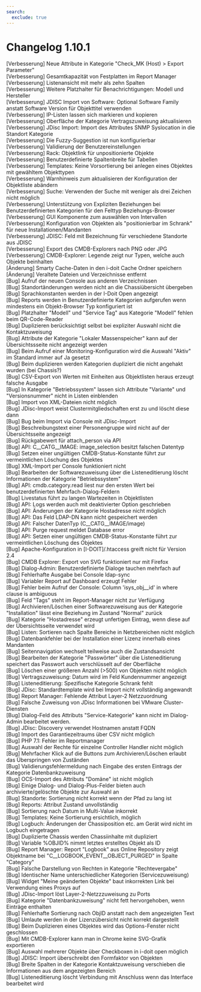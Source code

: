 ```yaml
---
search:
  exclude: true
---
```

# Changelog 1.10.1
<!-- cSpell:disable -->
<!-- markdownlint-disable MD052 -->
[Verbesserung]  Neue Attribute in Kategorie "Check_MK (Host) > Export Parameter"  <br>
[Verbesserung]  Gesamtkapazität von Festplatten im Report Manager  <br>
[Verbesserung]  Listenansicht mit mehr als zehn Spalten  <br>
[Verbesserung]  Weitere Platzhalter für Benachrichtigungen: Modell und Hersteller  <br>
[Verbesserung]  JDISC Import von Software: Optional Software Family anstatt Software Version für Objekttitel verwenden  <br>
[Verbesserung]  IP-Listen lassen sich markieren und kopieren  <br>
[Verbesserung]  Oberfläche der Kategorie Vertragszuweisung aktualisieren  <br>
[Verbesserung]  JDisc Import: Import des Attributes SNMP Syslocation in die Standort Kategorie  <br>
[Verbesserung]  Die Fuzzy-Suggestion ist nun konfigurierbar  <br>
[Verbesserung]  Validierung der Benutzereinstellungen  <br>
[Verbesserung]  Rack: Objektlink für unpositionierte Objekte  <br>
[Verbesserung]  Benutzerdefinierte Spaltenbreite für Tabellen  <br>
[Verbesserung]  Templates: Keine Vorsortierung bei anlegen eines Objektes mit gewähltem Objekttypen  <br>
[Verbesserung]  Warnhinweis zum aktualisieren der Konfiguration der Objektliste abändern  <br>
[Verbesserung]  Suche: Verwenden der Suche mit weniger als drei Zeichen nicht möglich  <br>
[Verbesserung]  Unterstützung von Expliziten Beziehungen bei Benutzerdefinierten Kategorien für den Felttyp Beziehungs-Browser  <br>
[Verbesserung]  GUI Komponente zum auswählen von Intervallen  <br>
[Verbesserung]  Konfiguration von Objekten als "positionierbar im Schrank" für neue Installationen/Mandanten  <br>
[Verbesserung]  JDISC: Feld mit Bezeichnung für verschiedene Standorte aus JDISC  <br>
[Verbesserung]  Export des CMDB-Explorers nach PNG oder JPG  <br>
[Verbesserung]  CMDB-Explorer: Legende zeigt nur Typen, welche auch Objekte beinhalten  <br>
[Änderung]      Smarty Cache-Daten in den i-doit Cache Ordner speichern  <br>
[Änderung]      Veraltete Dateien und Verzeichnisse entfernt  <br>
[Bug]           Aufruf der neuen Console aus anderen Verzeichnissen  <br>
[Bug]           Standortänderungen werden nicht an die Chassiübersicht übergeben  <br>
[Bug]           Sprachkonstanten werden in der I-Doit Open angezeigt  <br>
[Bug]           Reports werden in Benutzerdefinierte Kategorien aufgerufen wenn mindestens ein Objekt-Browser Typ konfiguriert ist  <br>
[Bug]           Platzhalter "Modell" und "Service Tag" aus Kategorie "Modell" fehlen beim QR-Code-Reader  <br>
[Bug]           Duplizieren berücksichtigt selbst bei expliziter Auswahl nicht die Kontaktzuweisung  <br>
[Bug]           Attribute der Kategorie "Lokaler Massenspeicher" kann auf der Übersichtssseite nicht angezeigt werden  <br>
[Bug]           Beim Aufruf einer Monitoring-Konfiguration wird die Auswahl "Aktiv" im Standard immer auf Ja gesetzt  <br>
[Bug]           Beim duplizieren werden Kategorien dupliziert die nicht angehakt wurden (bei Chassis?)  <br>
[Bug]           CSV-Export von Werten mit Einheiten aus Objektlisten heraus erzeugt falsche Ausgabe  <br>
[Bug]           In Kategorie "Betriebssystem" lassen sich Attribute "Variante" und "Versionsnummer" nicht in Listen einblenden  <br>
[Bug]           Import von XML-Dateien nicht möglich  <br>
[Bug]           JDisc-Import weist Clustermitgliedschaften erst zu und löscht diese dann  <br>
[Bug]           Bug beim Import via Console mit JDisc-Import  <br>
[Bug]           Beschreibungstext einer Personengruppe wird nicht auf der Übersichtsseite angezeigt  <br>
[Bug]           Rückgabewert für attach_person via API  <br>
[Bug]           API: C__CATG__IMAGE: image_selection besitzt falschen Datentyp  <br>
[Bug]           Setzen einer ungültigen CMDB-Status-Konstante führt zur vermeintlichen Löschung des Objektes  <br>
[Bug]           XML-Import per Console funktioniert nicht  <br>
[Bug]           Bearbeiten der Softwarezuweisung über die Listeneditierung löscht Informationen der Kategorie "Betriebssystem"  <br>
[Bug]           API: cmdb.category.read liest nur den ersten Wert bei benutzerdefinierten Mehrfach-Dialog-Feldern  <br>
[Bug]           Livestatus führt zu langen Wartezeiten in Objektlisten  <br>
[Bug]           API: Logs werden auch mit deaktivierter Option geschrieben  <br>
[Bug]           API: Änderungen der Kategorie Hostadresse nicht möglich  <br>
[Bug]           API: Das Feld LDAP-DN kann nicht gespeichert werden  <br>
[Bug]           API: Falscher DatenTyp (C__CATG__IMAGE/image)  <br>
[Bug]           API: Purge request meldet Database error  <br>
[Bug]           API: Setzen einer ungültigen CMDB-Status-Konstante führt zur vermeintlichen Löschung des Objektes  <br>
[Bug]           Apache-Konfiguration in [I-DOIT]/.htaccess greift nicht für Version 2.4  <br>
[Bug]           CMDB Explorer: Export von SVG funktioniert nur mit Firefox  <br>
[Bug]           Dialog-Admin: Benutzerdefinierte Dialoge tauchen mehrfach auf  <br>
[Bug]           Fehlerhafte Ausgabe bei Console ldap-sync  <br>
[Bug]           Variabler Report auf Dashboard erzeugt Fehler  <br>
[Bug]           Fehler beim Aufruf der Console: Column 'isys_obj__id' in where clause is ambiguous  <br>
[Bug]           Feld "Tags" steht im Report-Manager nicht zur Verfügung  <br>
[Bug]           Archivieren/Löschen einer Softwarezuweisung aus der Kategorie "Installation" lässt eine Beziehung im Zustand "Normal" zurück  <br>
[Bug]           Kategorie "Hostadresse" erzeugt unfertigen Eintrag, wenn diese auf der Übersichtsseite verwendet wird  <br>
[Bug]           Listen: Sortieren nach Spalte Bereiche in Netzbereichen nicht möglich  <br>
[Bug]           Datenbankfehler bei der Installation einer Lizenz innerhalb eines Mandanten  <br>
[Bug]           Seitennavigation wechselt teilweise auch die Zustandsansicht  <br>
[Bug]           Bearbeiten der Kategorie "Passwörter" über die Listeneditierung speichert das Passwort auch verschlüsselt auf der Oberfläche  <br>
[Bug]           Löschen einer größeren Anzahl (>500) von Objekten nicht möglich  <br>
[Bug]           Vertragszuweisung: Datum wird im Feld Kundennummer angezeigt  <br>
[Bug]           Listeneditierung: Spezifische Kategorie Schrank fehlt  <br>
[Bug]           JDisc: Standardtemplate wird bei Import nicht vollständig angewandt  <br>
[Bug]           Report Manager: Fehlende Attribut Layer-2 Netzzuordnung  <br>
[Bug]           Falsche Zuweisung von JDisc Informationen bei VMware Cluster-Diensten  <br>
[Bug]           Dialog-Feld des Attributs "Service-Kategorie" kann nicht im Dialog-Admin bearbeitet werden.  <br>
[Bug]           JDisc: Discovery verwendet Hostnamen anstatt FQDN  <br>
[Bug]           Import des Garantiezeitraums über CSV nicht möglich  <br>
[Bug]           PHP 7.1: Fehler im Reportmanager  <br>
[Bug]           Auswahl der Rechte für einzelne Controller Handler nicht möglich  <br>
[Bug]           Mehrfacher Klick auf die Buttons zum Archivieren/Löschen erlaubt das Überspringen von Zuständen  <br>
[Bug]           Validierungsfehlermeldung nach Eingabe des ersten Eintrags der Kategorie Datenbankzuweisung  <br>
[Bug]           OCS-Import des Attributs "Domäne" ist nicht möglich  <br>
[Bug]           Einige Dialog- und Dialog-Plus-Felder bieten auch archivierte/gelöschte Objekte zur Auswahl an  <br>
[Bug]           Standorte: Sortierung nicht korrekt wenn der Pfad zu lang ist  <br>
[Bug]           Reports: Attribut Zustand unvollständig  <br>
[Bug]           Sortierung nach Datum in Multi-Value inkorrekt  <br>
[Bug]           Templates: Keine Sortierung ersichtlich, möglich  <br>
[Bug]           Logbuch: Änderungen der Chassiposition etc. am Gerät wird nicht im Logbuch eingetragen  <br>
[Bug]           Duplizierte Chassis werden Chassiinhalte mit dupliziert  <br>
[Bug]           Variable %OBJID% nimmt letztes erstelltes Objekt als ID  <br>
[Bug]           Report Manager: Report "Logbook" aus Online Repository zeigt Objektname bei "C__LOGBOOK_EVENT__OBJECT_PURGED" in Spalte "Category"  <br>
[Bug]           Falsche Darstellung von Rechten in Kategorie "Rechtevergabe"  <br>
[Bug]           Identischer Name unterschiedlicher Kategorien (Servicezuweisung)  <br>
[Bug]           Widget "Meine geänderten Objekte" baut inkorrekten Link bei Verwendung eines Proxys auf  <br>
[Bug]           JDisc-Import löst Layer-2-Netzzzuweisung zu Ports  <br>
[Bug]           Kategorie "Datenbankzuweisung" nicht fett hervorgehoben, wenn Einträge enthalten  <br>
[Bug]           Fehlerhafte Sortierung nach ObjID anstatt nach dem angezeigten Text  <br>
[Bug]           Umlaute werden in der Lizenzübersicht nicht korrekt dargestellt  <br>
[Bug]           Beim Duplizieren eines Objektes wird das Options-Fenster nicht geschlossen  <br>
[Bug]           Mit CMDB-Explorer kann man in Chrome keine SVG-Grafik exportieren  <br>
[Bug]           Auswahl mehrerer Objekte über Checkboxen in i-doit open möglich  <br>
[Bug]           JDISC: Import überschreibt den Formfaktor von Objekten  <br>
[Bug]           Breite Spalten in der Kategorie Kontaktzuweisung verschieben die Informationen aus dem angezeigten Bereich  <br>
[Bug]           Listeneditierung löscht Verbindung mit Anschluss wenn das Interface bearbeitet wird  <br>
